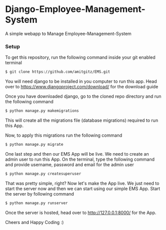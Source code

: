 # Django-Employee-Management-System
A simple webapp to Manage Employee-Management-System


### Setup
To get this repository, run the following command inside your git enabled terminal
```bash
$ git clone https://github.com/amitgitz/EMS.git
```
You will need django to be installed in you computer to run this app. Head over to https://www.djangoproject.com/download/ for the download guide

Once you have downloaded django, go to the cloned repo directory and run the following command

```bash
$ python manage.py makemigrations
```

This will create all the migrations file (database migrations) required to run this App.

Now, to apply this migrations run the following command
```bash
$ python manage.py migrate
```

One last step and then our EMS App will be live. We need to create an admin user to run this App. On the terminal, type the following command and provide username, password and email for the admin user
```bash
$ python manage.py createsuperuser
```

That was pretty simple, right? Now let's make the App live. We just need to start the server now and then we can start using our simple EMS App. Start the server by following command

```bash
$ python manage.py runserver
```

Once the server is hosted, head over to http://127.0.0.1:8000/ for the App.

Cheers and Happy Coding :)
